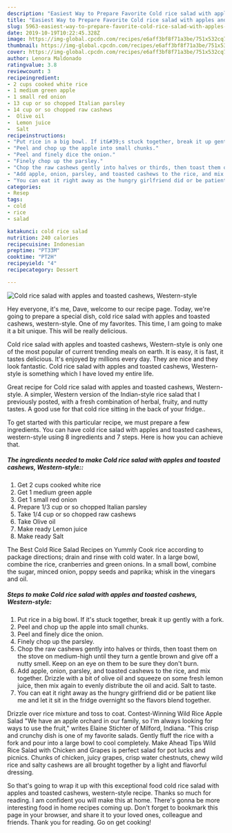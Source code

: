 ```yaml
---
description: "Easiest Way to Prepare Favorite Cold rice salad with apples and toasted cashews, Western-style"
title: "Easiest Way to Prepare Favorite Cold rice salad with apples and toasted cashews, Western-style"
slug: 5963-easiest-way-to-prepare-favorite-cold-rice-salad-with-apples-and-toasted-cashews-western-style
date: 2019-10-19T10:22:45.328Z
image: https://img-global.cpcdn.com/recipes/e6aff3bf8f71a3be/751x532cq70/cold-rice-salad-with-apples-and-toasted-cashews-western-style-recipe-main-photo.jpg
thumbnail: https://img-global.cpcdn.com/recipes/e6aff3bf8f71a3be/751x532cq70/cold-rice-salad-with-apples-and-toasted-cashews-western-style-recipe-main-photo.jpg
cover: https://img-global.cpcdn.com/recipes/e6aff3bf8f71a3be/751x532cq70/cold-rice-salad-with-apples-and-toasted-cashews-western-style-recipe-main-photo.jpg
author: Lenora Maldonado
ratingvalue: 3.8
reviewcount: 3
recipeingredient:
- 2 cups cooked white rice
- 1 medium green apple
- 1 small red onion
- 13 cup or so chopped Italian parsley
- 14 cup or so chopped raw cashews
-  Olive oil
-  Lemon juice
-  Salt
recipeinstructions:
- "Put rice in a big bowl. If it&#39;s stuck together, break it up gently with a fork."
- "Peel and chop up the apple into small chunks."
- "Peel and finely dice the onion."
- "Finely chop up the parsley."
- "Chop the raw cashews gently into halves or thirds, then toast them on the stove on medium-high until they turn a gentle brown and give off a nutty smell. Keep on an eye on them to be sure they don&#39;t burn."
- "Add apple, onion, parsley, and toasted cashews to the rice, and mix together. Drizzle with a bit of olive oil and squeeze on some fresh lemon juice, then mix again to evenly distribute the oil and acid. Salt to taste."
- "You can eat it right away as the hungry girlfriend did or be patient like me and let it sit in the fridge overnight so the flavors blend together."
categories:
- Resep
tags:
- cold
- rice
- salad

katakunci: cold rice salad
nutrition: 240 calories
recipecuisine: Indonesian
preptime: "PT33M"
cooktime: "PT2H"
recipeyield: "4"
recipecategory: Dessert

---
```



![Cold rice salad with apples and toasted cashews, Western-style](https://img-global.cpcdn.com/recipes/e6aff3bf8f71a3be/751x532cq70/cold-rice-salad-with-apples-and-toasted-cashews-western-style-recipe-main-photo.jpg)

Hey everyone, it's me, Dave, welcome to our recipe page. Today, we're going to prepare a special dish, cold rice salad with apples and toasted cashews, western-style. One of my favorites. This time, I am going to make it a bit unique. This will be really delicious.

Cold rice salad with apples and toasted cashews, Western-style is only one of the most popular of current trending meals on earth. It is easy, it is fast, it tastes delicious. It's enjoyed by millions every day. They are nice and they look fantastic. Cold rice salad with apples and toasted cashews, Western-style is something which I have loved my entire life.

Great recipe for Cold rice salad with apples and toasted cashews, Western-style. A simpler, Western version of the Indian-style rice salad that I previously posted, with a fresh combination of herbal, fruity, and nutty tastes. A good use for that cold rice sitting in the back of your fridge..


To get started with this particular recipe, we must prepare a few ingredients. You can have cold rice salad with apples and toasted cashews, western-style using 8 ingredients and 7 steps. Here is how you can achieve that.

##### The ingredients needed to make Cold rice salad with apples and toasted cashews, Western-style::

1. Get 2 cups cooked white rice
1. Get 1 medium green apple
1. Get 1 small red onion
1. Prepare 1/3 cup or so chopped Italian parsley
1. Take 1/4 cup or so chopped raw cashews
1. Take  Olive oil
1. Make ready  Lemon juice
1. Make ready  Salt


The Best Cold Rice Salad Recipes on Yummly Cook rice according to package directions; drain and rinse with cold water. In a large bowl, combine the rice, cranberries and green onions. In a small bowl, combine the sugar, minced onion, poppy seeds and paprika; whisk in the vinegars and oil. 

##### Steps to make Cold rice salad with apples and toasted cashews, Western-style:

1. Put rice in a big bowl. If it&#39;s stuck together, break it up gently with a fork.
1. Peel and chop up the apple into small chunks.
1. Peel and finely dice the onion.
1. Finely chop up the parsley.
1. Chop the raw cashews gently into halves or thirds, then toast them on the stove on medium-high until they turn a gentle brown and give off a nutty smell. Keep on an eye on them to be sure they don&#39;t burn.
1. Add apple, onion, parsley, and toasted cashews to the rice, and mix together. Drizzle with a bit of olive oil and squeeze on some fresh lemon juice, then mix again to evenly distribute the oil and acid. Salt to taste.
1. You can eat it right away as the hungry girlfriend did or be patient like me and let it sit in the fridge overnight so the flavors blend together.


Drizzle over rice mixture and toss to coat. Contest-Winning Wild Rice Apple Salad &#34;We have an apple orchard in our family, so I&#39;m always looking for ways to use the fruit,&#34; writes Elaine Stichter of Milford, Indiana. &#34;This crisp and crunchy dish is one of my favorite salads. Gently fluff the rice with a fork and pour into a large bowl to cool completely. Make Ahead Tips Wild Rice Salad with Chicken and Grapes is perfect salad for pot lucks and picnics. Chunks of chicken, juicy grapes, crisp water chestnuts, chewy wild rice and salty cashews are all brought together by a light and flavorful dressing. 

So that's going to wrap it up with this exceptional food cold rice salad with apples and toasted cashews, western-style recipe. Thanks so much for reading. I am confident you will make this at home. There's gonna be more interesting food in home recipes coming up. Don't forget to bookmark this page in your browser, and share it to your loved ones, colleague and friends. Thank you for reading. Go on get cooking!
